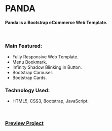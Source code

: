 # PANDA
#### Panda is a Bootstrap eCommerce Web Template.

<br />

### Main Featured:
* Fully Responsive Web Template.
* Menu Bookmark.
* Infinity Shadow Blinking in Button.
* Bootstrap Carousel.
* Bootstrap Cards.

### Technology Used:
* HTML5, CSS3, Bootstrap, JavaScript.

<br />

### [Preview Project](https://wasek23.github.io/panda-e-commerce/)